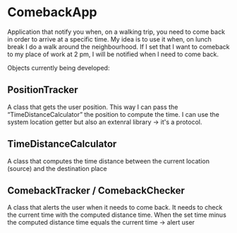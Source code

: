 # ComebackApp

Application that notify you when, on a walking trip, you need to come back in order to arrive at a specific time.
My idea is to use it when, on lunch break I do a walk around the neighbourhood. 
If I set that I want to comeback to my place of work at 2 pm, I will be notified when I need to come back.

Objects currently being developed:

## PositionTracker
A class that gets the user position.
This way I can pass the “TimeDistanceCalculator” the position to compute the time.
I can use the system location getter but also an extenral library -> it's a protocol.

## TimeDistanceCalculator
A class that computes the time distance between the current location (source) and the destination place 

## ComebackTracker / ComebackChecker
A class that alerts the user when it needs to come back.
It needs to check the current time with the computed distance time.
When the set time minus the computed distance time equals the current time -> alert user

